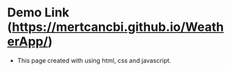 # Demo Link (https://mertcancbi.github.io/WeatherApp/)

* This page created with using html, css and javascript.
